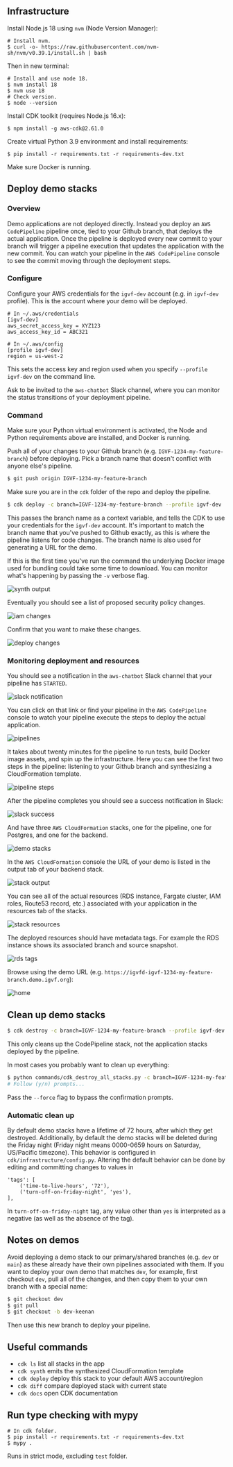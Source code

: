 ## Infrastructure

Install Node.js 18 using `nvm` (Node Version Manager):

```
# Install nvm.
$ curl -o- https://raw.githubusercontent.com/nvm-sh/nvm/v0.39.1/install.sh | bash
```

Then in new terminal:

```
# Install and use node 18.
$ nvm install 18
$ nvm use 18
# Check version.
$ node --version
```

Install CDK toolkit (requires Node.js 16.x):

```
$ npm install -g aws-cdk@2.61.0
```

Create virtual Python 3.9 environment and install requirements:

```
$ pip install -r requirements.txt -r requirements-dev.txt
```

Make sure Docker is running.

## Deploy demo stacks

### Overview

Demo applications are not deployed directly. Instead you deploy an `AWS CodePipeline` pipeline once, tied to your Github branch, that deploys the actual application. Once the pipeline is deployed every new commit to your branch will trigger a pipeline execution that updates the application with the new commit. You can watch your pipeline in the `AWS CodePipeline` console to see the commit moving through the deployment steps.

### Configure

Configure your AWS credentials for the `igvf-dev` account (e.g. in `igvf-dev` profile). This is the account where your demo will be deployed.

```
# In ~/.aws/credentials
[igvf-dev]
aws_secret_access_key = XYZ123
aws_access_key_id = ABC321
```

```
# In ~/.aws/config
[profile igvf-dev]
region = us-west-2
```

This sets the access key and region used when you specify `--profile igvf-dev` on the command line.

Ask to be invited to the `aws-chatbot` Slack channel, where you can monitor the status transitions of your deployment pipeline.

### Command

Make sure your Python virtual environment is activated, the Node and Python requirements above are installed, and Docker is running.

Push all of your changes to your Github branch (e.g. `IGVF-1234-my-feature-branch`) before deploying. Pick a branch name that doesn't conflict with anyone else's pipeline.

```bash
$ git push origin IGVF-1234-my-feature-branch
```

Make sure you are in the `cdk` folder of the repo and deploy the pipeline.

```bash
$ cdk deploy -c branch=IGVF-1234-my-feature-branch --profile igvf-dev
```

This passes the branch name as a context variable, and tells the CDK to use your credentials for the `igvf-dev` account. It's important to match the branch name that you've pushed to Github exactly, as this is where the pipeline listens for code changes. The branch name is also used for generating a URL for the demo.

If this is the first time you've run the command the underlying Docker image used for bundling could take some time to download. You can monitor what's happening by passing the `-v` verbose flag.

![synth output](images/synth_demo.png)

Eventually you should see a list of proposed security policy changes.

![iam changes](images/iam_changes.png)

Confirm that you want to make these changes.

![deploy changes](images/deploy_changes.png)

### Monitoring deployment and resources

You should see a notification in the `aws-chatbot` Slack channel that your pipeline has `STARTED`.

![slack notification](images/pipeline_started.png)

You can click on that link or find your pipeline in the `AWS CodePipeline` console to watch your pipeline execute the steps to deploy the actual application.

![pipelines](images/pipelines.png)

It takes about twenty minutes for the pipeline to run tests, build Docker image assets, and spin up the infrastructure. Here you can see the first two steps in the pipeline: listening to your Github branch and synthesizing a CloudFormation template.

![pipeline steps](images/pipeline_steps.png)

After the pipeline completes you should see a success notification in Slack:

![slack success](images/pipeline_succeeded.png)

And have three `AWS CloudFormation` stacks, one for the pipeline, one for Postgres, and one for the backend.

![demo stacks](images/demo_stacks.png)

In the `AWS CloudFormation` console the URL of your demo is listed in the output tab of your backend stack.

![stack output](images/stack_output.png)

You can see all of the actual resources (RDS instance, Fargate cluster, IAM roles, Route53 record, etc.) associated with your application in the resources tab of the stacks.

![stack resources](images/stack_resources.png)

The deployed resources should have metadata tags. For example the RDS instance shows its associated branch and source snapshot.

![rds tags](images/rds_tags.png)

Browse using the demo URL (e.g. `https://igvfd-igvf-1234-my-feature-branch.demo.igvf.org`):

![home](images/home.png)

## Clean up demo stacks

```bash
$ cdk destroy -c branch=IGVF-1234-my-feature-branch --profile igvf-dev
```

This only cleans up the CodePipeline stack, not the application stacks deployed by the pipeline.

In most cases you probably want to clean up everything:

```bash
$ python commands/cdk_destroy_all_stacks.py -c branch=IGVF-1234-my-feature-branch --profile igvf-dev
# Follow (y/n) prompts...
```

Pass the `--force` flag to bypass the confirmation prompts.

### Automatic clean up

By default demo stacks have a lifetime of 72 hours, after which they get destroyed. Additionally, by default the demo stacks will be deleted during the Friday night (Friday night means 0000-0659 hours on Saturday, US/Pacific timezone). This behavior is configured in `cdk/infrastructure/config.py`. Altering the default behavior can be done by editing and committing changes to values in
```
'tags': [
    ('time-to-live-hours', '72'),
    ('turn-off-on-friday-night', 'yes'),
],
```
In `turn-off-on-friday-night` tag, any value other than `yes` is interpreted as a negative (as well as the absence of the tag).

## Notes on demos

Avoid deploying a demo stack to our primary/shared branches (e.g. `dev` or `main`) as these already have their own pipelines associated with them. If you want to deploy your own demo that matches `dev`, for example, first checkout `dev`, pull all of the changes, and then copy them to your own branch with a special name:

```bash
$ git checkout dev
$ git pull
$ git checkout -b dev-keenan
```

Then use this new branch to deploy your pipeline.

## Useful commands

 * `cdk ls`          list all stacks in the app
 * `cdk synth`       emits the synthesized CloudFormation template
 * `cdk deploy`      deploy this stack to your default AWS account/region
 * `cdk diff`        compare deployed stack with current state
 * `cdk docs`        open CDK documentation

## Run type checking with mypy
```
# In cdk folder.
$ pip install -r requirements.txt -r requirements-dev.txt
$ mypy .
```
Runs in strict mode, excluding `test` folder.
